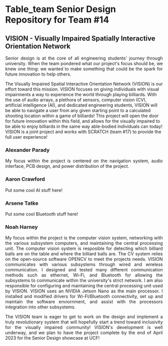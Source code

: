 # Table_team Senior Design Repository for Team #14

## VISION - Visually Impaired Spatially Interactive Orientation Network 

<p align="justify">
Senior design is at the core of all engineering students' journey through university. When the team pondered what our project's focus should be, we knew one thing: we wanted to make something that could be the spark for future innovation to help others.

The Visually Impaired Spatial Interactive Orientation Network (VISION) is our effort toward this mission. VISION focuses on giving individuals with visual impairments a way to experience the world through playing billiards. With the use of audio arrays, a plethora of sensors,  computer vision (CV), artificial intelligence (AI), and dedicated engineering students, VISION will be able to navigate a user from any given starting point to a calculated shooting location within a game of billiards! This project will open the door for future innovation within this field, and allows for the visually impaired to be able to enjoy billiards in the same way able-bodied individuals can today! VISION is a joint project and works with SCRATCH (team #17) to provide the full user experience!
</p>

### Alexander Parady
<p align="justify">
My focus within the project is centered on the navigation system, audio interface, PCB design, and power distribution of the project. 
</p>

### Aaron Crawford
<p align="justify">
Put some cool AI stuff here! 
</p>

### Arsene Tatke
<p align="justify">
Put some cool Bluetooth stuff here! 
</p>

### Noah Harney
<p align="justify">
My focus within the project is the computer vision system, networking with the various subsystem computers, and maintaining the central processing unit. The computer vision system is resposible for detecting which billiard balls are on the table and where the billiard balls are. The CV system relies on the open-source software  OPENCV to meet the projects needs. VISION communicates with various subsystems through wired and wireless communication. I designed and tested many different communication methods such as ethernet, Wi-Fi, and Bluetooth for allowing the subsystems to communicate within the university's strict network. I am also responsible for configuring and maintaining the central processing unit used by VISION. VISION uses an NVIDIA Jetson Nano as the main processor. I installed and modified drivers for Wi-FI/Bluetooth connectivity, set up and maintain the software enviornment, and assist with the processors integration into other subsystems.
</p>

<p align="justify">
The VISION team is eager to get to work on the design and implement a truly revolutionary system that will hopefully start a trend toward inclusivity for the visually impaired community! VISION's development is well underway, and we plan to have the project complete by the end of April 2023 for the Senior Design showcase at UCF!
</p>
